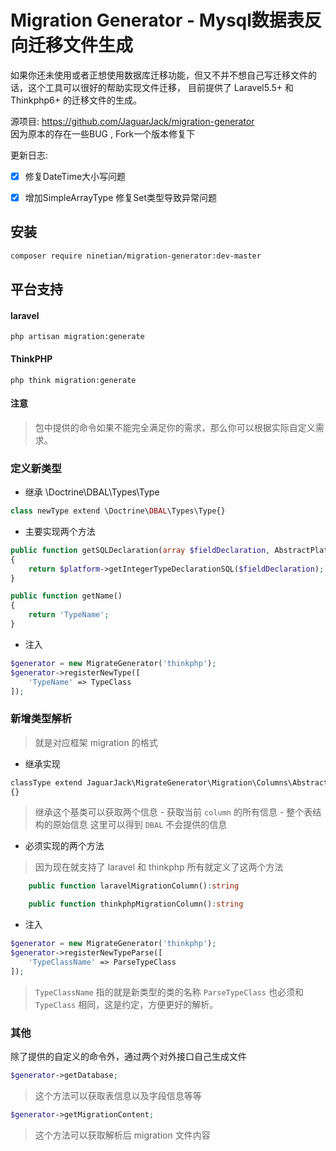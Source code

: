 # Migration Generator - Mysql数据表反向迁移文件生成

如果你还未使用或者正想使用数据库迁移功能，但又不并不想自己写迁移文件的话，这个工具可以很好的帮助实现文件迁移，
目前提供了 Laravel5.5+ 和 Thinkphp6+ 的迁移文件的生成。
        
源项目: https://github.com/JaguarJack/migration-generator      
因为原本的存在一些BUG , Fork一个版本修复下
        
        
更新日志:       
 - [x] 修复DateTime大小写问题
 - [x] 增加SimpleArrayType 修复Set类型导致异常问题
        
        

## 安装
```sh
composer require ninetian/migration-generator:dev-master
```

## 平台支持
#### laravel
```shell
php artisan migration:generate
```

#### ThinkPHP
```
php think migration:generate
```
#### 注意
> 包中提供的命令如果不能完全满足你的需求，那么你可以根据实际自定义需求。

### 定义新类型

- 继承 \Doctrine\DBAL\Types\Type
```php
class newType extend \Doctrine\DBAL\Types\Type{} 
```
- 主要实现两个方法

```php
public function getSQLDeclaration(array $fieldDeclaration, AbstractPlatform $platform)
{
    return $platform->getIntegerTypeDeclarationSQL($fieldDeclaration);
}

public function getName()
{
    return 'TypeName';
}
```

- 注入

```php
$generator = new MigrateGenerator('thinkphp');
$generator->registerNewType([
    'TypeName' => TypeClass
]);
```

### 新增类型解析
> 就是对应框架 migration 的格式

- 继承实现
```php
classType extend JaguarJack\MigrateGenerator\Migration\Columns\AbstractType
{}
```
  
> 继承这个基类可以获取两个信息
    - 获取当前 `column` 的所有信息
    - 整个表结构的原始信息 这里可以得到 `DBAL` 不会提供的信息
    
- 必须实现的两个方法
> 因为现在就支持了 laravel 和 thinkphp 所有就定义了这两个方法

```php
    public function laravelMigrationColumn():string

    public function thinkphpMigrationColumn():string
```

- 注入

```php
$generator = new MigrateGenerator('thinkphp');
$generator->registerNewTypeParse([
    'TypeClassName' => ParseTypeClass
]);
```
> `TypeClassName` 指的就是新类型的类的名称
`ParseTypeClass` 也必须和 `TypeClass` 相同，这是约定，方便更好的解析。


### 其他

除了提供的自定义的命令外，通过两个对外接口自己生成文件
```php
$generator->getDatabase;
```
> 这个方法可以获取表信息以及字段信息等等

```php
$generator->getMigrationContent;
```
> 这个方法可以获取解析后 migration 文件内容

